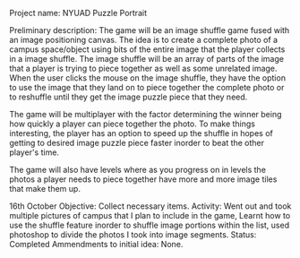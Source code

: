 Project name: NYUAD Puzzle Portrait

Preliminary description:
The game will be an image shuffle game fused with an image positioning canvas. The idea is to create a complete photo of a campus space/object using bits of the entire image that the player collects in a image shuffle. The image shuffle will be an array of parts of the image that a player is trying to piece together as well as some unrelated image. When the user clicks the mouse on the image shuffle, they have the option to use the image that they land on to piece together the complete photo or to reshuffle until they get the image puzzle piece that they need. 

The game will be multiplayer with the factor determining the winner being how quickly a player can piece together the photo. To make things interesting, the player has an option to speed up the shuffle in hopes of getting to desired image puzzle piece faster inorder to beat the other player's time.

The game will also have levels where as you progress on in levels the photos a player needs to piece together have more and more image tiles that make them up.

16th October
Objective: Collect necessary items.
Activity: Went out and took multiple pictures of campus that I plan to include in the game, Learnt how to use the shuffle feature inorder to shuffle image portions within the list, used photoshop to divide the photos I took into image segments.
Status: Completed
Ammendments to initial idea: None.
